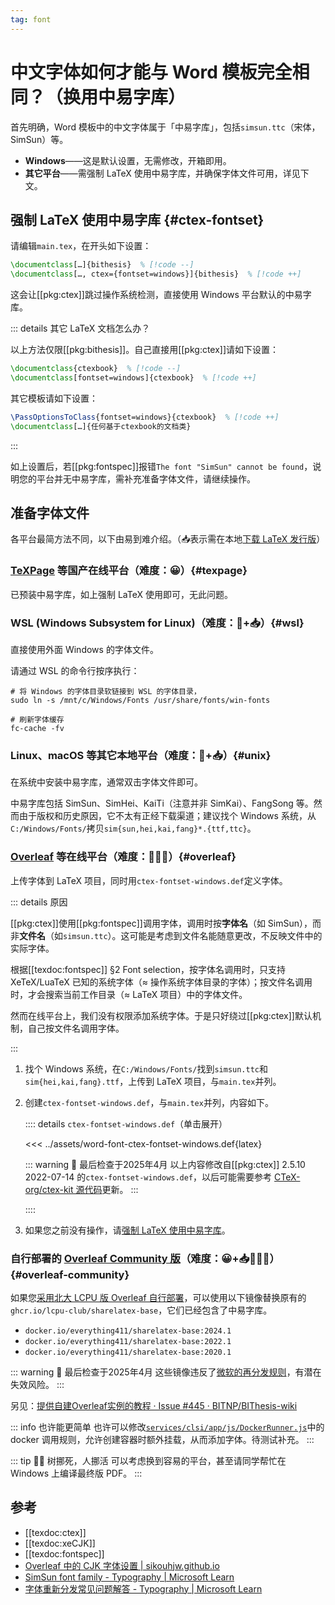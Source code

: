 ```yaml
---
tag: font
---
```


# 中文字体如何才能与 Word 模板完全相同？（换用中易字库）

首先明确，Word 模板中的中文字体属于「中易字库」，包括`simsun.ttc`（宋体，SimSun）等。

- **Windows**——这是默认设置，无需修改，开箱即用。
- **其它平台**——需强制 LaTeX 使用中易字库，并确保字体文件可用，详见下文。

## 强制 LaTeX 使用中易字库 {#ctex-fontset}

请编辑`main.tex`，在开头如下设置：

```latex
\documentclass[…]{bithesis}  % [!code --]
\documentclass[…, ctex={fontset=windows}]{bithesis}  % [!code ++]
```

这会让[[pkg:ctex]]跳过操作系统检测，直接使用 Windows 平台默认的中易字库。

::: details 其它 LaTeX 文档怎么办？

以上方法仅限[[pkg:bithesis]]。自己直接用[[pkg:ctex]]请如下设置：

```latex
\documentclass{ctexbook}  % [!code --]
\documentclass[fontset=windows]{ctexbook}  % [!code ++]
```

其它模板请如下设置：

```latex
\PassOptionsToClass{fontset=windows}{ctexbook}  % [!code ++]
\documentclass[…]{任何基于ctexbook的文档类}
```

:::

如上设置后，若[[pkg:fontspec]]报错`The font "SimSun" cannot be found`，说明您的平台并无中易字库，需补充准备字体文件，请继续操作。

## 准备字体文件

各平台最简方法不同，以下由易到难介绍。（📥表示需在本地[下载 LaTeX 发行版](../guide/getting-started.md)）

### [TeXPage](https://www.texpage.com) 等国产在线平台（难度：😀）{#texpage}

已预装中易字库，如上强制 LaTeX 使用即可，无此问题。

### WSL (Windows Subsystem for Linux)（难度：🙂+📥）{#wsl}

直接使用外面 Windows 的字体文件。

请通过 WSL 的命令行按序执行：

```shell
# 将 Windows 的字体目录软链接到 WSL 的字体目录，
sudo ln -s /mnt/c/Windows/Fonts /usr/share/fonts/win-fonts

# 刷新字体缓存
fc-cache -fv
```

### Linux、macOS 等其它本地平台（难度：🤨+📥）{#unix}

在系统中安装中易字库，通常双击字体文件即可。

中易字库包括 SimSun、SimHei、KaiTi（注意并非 SimKai）、FangSong 等。然而由于版权和历史原因，它不太有正经下载渠道；建议找个 Windows 系统，从`C:/Windows/Fonts/`拷贝`sim{sun,hei,kai,fang}*.{ttf,ttc}`。

### [Overleaf](https://www.overleaf.com/) 等在线平台（难度：🤨😥😖）{#overleaf}

上传字体到 LaTeX 项目，同时用`ctex-fontset-windows.def`定义字体。

::: details 原因

[[pkg:ctex]]使用[[pkg:fontspec]]调用字体，调用时按**字体名**（如 SimSun），而非**文件名**（如`simsun.ttc`）。这可能是考虑到文件名能随意更改，不反映文件中的实际字体。

根据[[texdoc:fontspec]] §2 Font selection，按字体名调用时，只支持 XeTeX/LuaTeX 已知的系统字体（≈ 操作系统字体目录的字体）；按文件名调用时，才会搜索当前工作目录（≈ LaTeX 项目）中的字体文件。

然而在线平台上，我们没有权限添加系统字体。于是只好绕过[[pkg:ctex]]默认机制，自己按文件名调用字体。

:::

1. 找个 Windows 系统，在`C:/Windows/Fonts/`找到`simsun.ttc`和`sim{hei,kai,fang}.ttf`，上传到 LaTeX 项目，与`main.tex`并列。

2. 创建`ctex-fontset-windows.def`，与`main.tex`并列，内容如下。

   :::: details `ctex-fontset-windows.def`（单击展开）

   <<< ../assets/word-font-ctex-fontset-windows.def{latex}

   ::: warning 📅 最后检查于2025年4月
   以上内容修改自[[pkg:ctex]] 2.5.10 2022-07-14 的`ctex-fontset-windows.def`，以后可能需要参考 [CTeX-org/ctex-kit 源代码](https://github.com/CTeX-org/ctex-kit/blob/1ee66c6f130802d3400f893db01fd6a6701ab164/ctex/ctex.dtx#L11065-L11172)更新。
   :::

   ::::

3. 如果您之前没有操作，请[强制 LaTeX 使用中易字库](#ctex-fontset)。

### 自行部署的 [Overleaf Community 版](https://github.com/overleaf/toolkit/)（难度：😀+📥👷‍♀️🚧）{#overleaf-community}

如果您[采用北大 LCPU 版 Overleaf 自行部署](https://github.com/lcpu-club/overleaf/wiki/快速开始)，可以使用以下镜像替换原有的`ghcr.io/lcpu-club/sharelatex-base`，它们已经包含了中易字库。

- `docker.io/everything411/sharelatex-base:2024.1`
- `docker.io/everything411/sharelatex-base:2022.1`
- `docker.io/everything411/sharelatex-base:2020.1`

::: warning 📅 最后检查于2025年4月
这些镜像违反了[微软的再分发规则][ms-font-faq]，有潜在失效风险。
:::

另见：[提供自建Overleaf实例的教程 · Issue #445 · BITNP/BIThesis-wiki](https://github.com/BITNP/BIThesis-wiki/issues/445#issuecomment-2728226319)

::: info 也许能更简单
也许可以修改[`services/clsi/app/js/DockerRunner.js`](https://github.com/lcpu-club/overleaf/blob/3ebfd0a523adfef3164a1b14419eb9e2c968c78f/services/clsi/app/js/DockerRunner.js#L4)中的 docker 调用规则，允许创建容器时额外挂载，从而添加字体。待测试补充。
:::

::: tip 🏃‍♀️ 树挪死，人挪活
可以考虑换到容易的平台，甚至请同学帮忙在 Windows 上编译最终版 PDF。
:::

## 参考

- [[texdoc:ctex]]
- [[texdoc:xeCJK]]
- [[texdoc:fontspec]]
- [Overleaf 中的 CJK 字体设置 | sikouhjw.github.io](https://sikouhjw.github.io/2021/02/14/2021-02-14-fontset-overleaf/)
- [SimSun font family - Typography | Microsoft Learn](https://learn.microsoft.com/zh-cn/typography/font-list/simsun)
- [字体重新分发常见问题解答 - Typography | Microsoft Learn][ms-font-faq]

[ms-font-faq]: https://learn.microsoft.com/zh-cn/typography/fonts/font-faq
